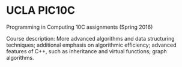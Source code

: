 # UCLA PIC10C
Programming in Computing 10C assignments (Spring 2016) 

Course description: More advanced algorithms and data structuring techniques; additional emphasis on algorithmic efficiency; advanced features of C++, such as inheritance and virtual functions; graph algorithms. 
